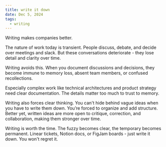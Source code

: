 ```yaml
---
title: write it down
date: Dec 5, 2024
tags:
  - writing
---
```

Writing makes companies better.

The nature of work today is transient. People discuss, debate, and decide over meetings and slack. But these conversations deteriorate - they lose detail and clarity over time.

Writing avoids this. When you document discussions and decisions, they become immune to memory loss, absent team members, or confused recollections.

Especially complex work like technical architectures and product strategy need clear documentation. The details matter too much to trust to memory.

Writing also forces clear thinking. You can't hide behind vague ideas when you have to write them down. You’re forced to organize and add structure. Better yet, written ideas are more open to critique, correction, and collaboration, making them stronger over time.

Writing is worth the time. The fuzzy becomes clear, the temporary becomes permanent. Linear tickets, Notion docs, or FigJam boards - just write it down. You won't regret it.